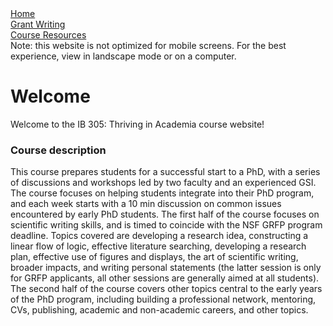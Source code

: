 <div class="mobileShow"> 
<a href="https://thrivinginacademia.github.io/grantwriting/">Home</a> 
<br>
<a href="https://thrivinginacademia.github.io/grantwriting/">Grant Writing</a>
<br>
<a href="https://thrivinginacademia.github.io/resources/">Course Resources</a>
<br>
Note: this website is not optimized for mobile screens. For the best experience, view in landscape mode or on a computer. 
</div>

# Welcome 
Welcome to the IB 305: Thriving in Academia course website! 

### Course description
This course prepares students for a successful start to a PhD, with a series of discussions and workshops led by two faculty and an experienced GSI. The course focuses on helping students integrate into their PhD program, and each week starts with a 10 min discussion on common issues encountered by early PhD students. The first half of the course focuses on scientific writing skills, and is timed to coincide with the NSF GRFP program deadline. Topics covered are developing a research idea, constructing a linear flow of logic, effective literature searching, developing a research plan, effective use of figures and displays, the art of scientific writing, broader impacts, and writing personal statements (the latter session is only for GRFP applicants, all other sessions are generally aimed at all students). The second half of the course covers other topics central to the early years of the PhD program, including building a professional network, mentoring, CVs, publishing, academic and non-academic careers, and other topics.
